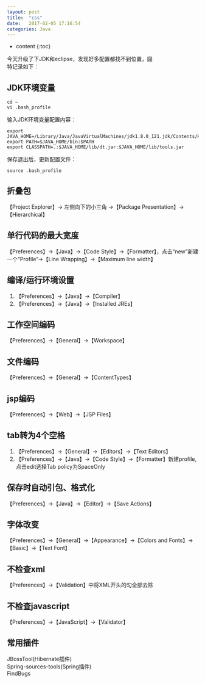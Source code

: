 ```yaml
---
layout: post
title:  "css"
date:   2017-02-05 17:16:54
categories: Java
---
```


* content
{:toc}

今天升级了下JDK和eclipse，发现好多配置都找不到位置，囧  
特记录如下：
## JDK环境变量

	cd ~
	vi .bash_profile

输入JDK环境变量配置内容：

	export JAVA_HOME=/Library/Java/JavaVirtualMachines/jdk1.8.0_121.jdk/Contents/Home
	export PATH=$JAVA_HOME/bin:$PATH
	export CLASSPATH=.:$JAVA_HOME/lib/dt.jar:$JAVA_HOME/lib/tools.jar

保存退出后，更新配置文件：

	source .bash_profile

## 折叠包

【Project Explorer】-> 左侧向下的小三角 ->【Package Presentation】->【Hierarchical】

## 单行代码的最大宽度

【Preferences】->【Java】->【Code Style】->【Formatter】，点击“new”新建一个“Profile”->【Line Wrapping】->【Maximum line width】

## 编译/运行环境设置

1. 【Preferences】->【Java】->【Compiler】
2. 【Preferences】->【Java】->【Installed JREs】

## 工作空间编码

【Preferences】->【General】->【Workspace】

## 文件编码

【Preferences】->【General】->【ContentTypes】

## jsp编码

【Preferences】->【Web】->【JSP Files】

## tab转为4个空格

1. 【Preferences】->【General】->【Editors】->【Text Editors】
2. 【Preferences】->【Java】->【Code Style】->【Formatter】新建profile,点击edit选择Tab policy为SpaceOnly

## 保存时自动引包、格式化

【Preferences】->【Java】->【Editor】->【Save Actions】

## 字体改变

【Preferences】->【General】->【Appearance】->【Colors and Fonts】->【Basic】->【Text Font】

## 不检查xml

【Preferences】->【Validation】中将XML开头的勾全部去除

## 不检查javascript

【Preferences】->【JavaScript】->【Validator】

## 常用插件

JBossTool(Hibernate插件)  Spring-sources-tools(Spring插件)  FindBugs